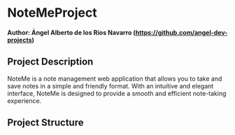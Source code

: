# NoteMeProject

#### Author: Ángel Alberto de los Ríos Navarro (https://github.com/angel-dev-projects)

## Project Description
NoteMe is a note management web application that allows you to take and save notes in a simple and friendly format. With an intuitive and elegant interface, NoteMe is designed to provide a smooth and efficient note-taking experience.

## Project Structure